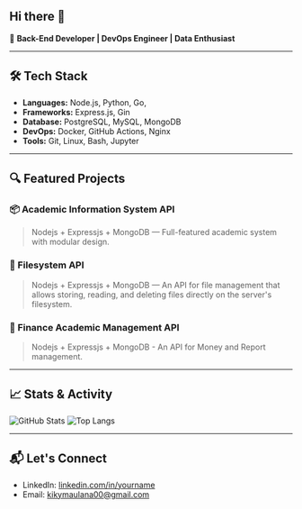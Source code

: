 ## Hi there 👋

<!--
**mollshf/mollshf** is a ✨ _special_ ✨ repository because its `README.md` (this file) appears on your GitHub profile.

Here are some ideas to get you started:

- 🔭 I’m currently working on ...
- 🌱 I’m currently learning ...
- 👯 I’m looking to collaborate on ...
- 🤔 I’m looking for help with ...
- 💬 Ask me about ...
- 📫 How to reach me: ...
- 😄 Pronouns: ...
- ⚡ Fun fact: ...
-->

🎯 **Back-End Developer | DevOps Engineer | Data Enthusiast**

---

## 🛠️ Tech Stack
- **Languages:** Node.js, Python, Go,
- **Frameworks:** Express.js, Gin
- **Database:** PostgreSQL, MySQL, MongoDB
- **DevOps:** Docker, GitHub Actions, Nginx
- **Tools:** Git, Linux, Bash, Jupyter

---

## 🔍 Featured Projects

### 📦 Academic Information System API
> Nodejs + Expressjs + MongoDB — Full-featured academic system with modular design.

### 📁 Filesystem API
> Nodejs + Expressjs + MongoDB — An API for file management that allows storing, reading, and deleting files directly on the server's filesystem.

### 💸 Finance Academic Management API
> Nodejs + Expressjs + MongoDB - An API for Money and Report management.
---

## 📈 Stats & Activity

![GitHub Stats](https://github-readme-stats.vercel.app/api?username=mollshf&show_icons=true&theme=radical)
![Top Langs](https://github-readme-stats.vercel.app/api/top-langs/?username=mollshf&layout=compact)

---

## 📬 Let's Connect
- LinkedIn: [linkedin.com/in/yourname](https://linkedin.com/in/yourname)
- Email: kikymaulana00@gmail.com
